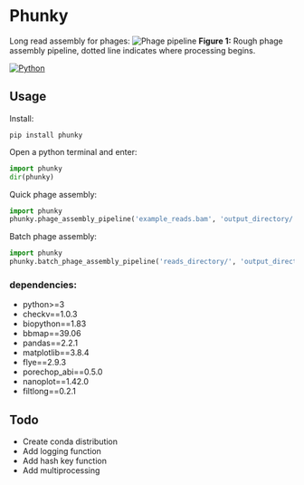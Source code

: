 # Phunky
Long read assembly for phages:
![Phage pipeline](pipeline.png)
**Figure 1:** Rough phage assembly pipeline, dotted line indicates where processing begins.

[![Python](https://img.shields.io/badge/python-3670A0?style=for-the-badge&logo=python&logoColor=ffdd54)](https://pypi.org/project/phunky/)

## Usage
Install:
```
pip install phunky
```

Open a python terminal and enter:
```py
import phunky
dir(phunky)
```

Quick phage assembly:
```py
import phunky
phunky.phage_assembly_pipeline('example_reads.bam', 'output_directory/')
```

Batch phage assembly:
```py
import phunky
phunky.batch_phage_assembly_pipeline('reads_directory/', 'output_directory/')
```


### dependencies:
  - python>=3
  - checkv==1.0.3
  - biopython==1.83
  - bbmap==39.06
  - pandas==2.2.1
  - matplotlib==3.8.4
  - flye==2.9.3
  - porechop_abi==0.5.0
  - nanoplot==1.42.0
  - filtlong==0.2.1


## Todo
* Create conda distribution
* Add logging function
* Add hash key function
* Add multiprocessing
